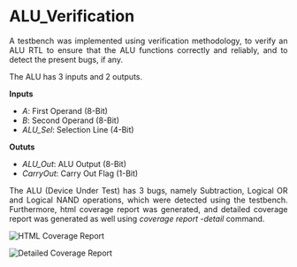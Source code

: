 # ALU_Verification
<p align = "justify">A testbench was implemented using  verification methodology, to verify an ALU RTL to ensure that the ALU functions correctly and reliably, and to detect the present bugs, if any.</p>
<p align = "justify">The ALU has 3 inputs and 2 outputs.</p>
<p align = "justify">
<b>Inputs</b> 
  <ul>
  <li><i>A</i>: First Operand (8-Bit)</li>
  <li><i>B</i>: Second Operand (8-Bit)</li>
  <li><i>ALU_Sel</i>: Selection Line (4-Bit)</li>
  </ul>
  </p>
<p align = "justify">
<b>Oututs</b> 
  <ul>
  <li><i>ALU_Out</i>: ALU Output (8-Bit)</li>
  <li><i>CarryOut</i>: Carry Out Flag (1-Bit)</li>
  </ul>
  </p>
<p align = "justify">
The ALU (Device Under Test) has 3 bugs, namely Subtraction,  Logical OR and Logical NAND operations, which were detected using the testbench. Furthermore, html coverage report was generated, and detailed coverage report was generated as well using <i>coverage report -detail</i> command.
</p>

![HTML Coverage Report](https://github.com/MayaLasheen/ALU_Verification/assets/137602736/29349a1f-1d4c-470a-b6df-4f1c7740a049)

![Detailed Coverage Report](https://github.com/MayaLasheen/ALU_Verification/assets/137602736/cac4a755-d432-437d-b950-a3db0d1c5573)
